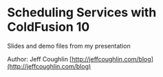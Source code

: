 # Scheduling Services with ColdFusion 10

Slides and demo files from my presentation

Author: Jeff Coughlin
[http://jeffcoughlin.com/blog](http://jeffcoughlin.com/blog)